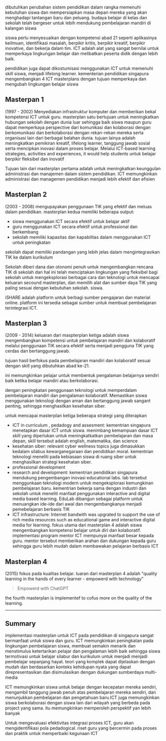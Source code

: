 dibutuhkan perubahan sistem pendidikan dalam rangka memenuhi kebutuhan siswa dan mempersiapkan masa depan mereka yang akan menghadapi tantangan baru dan peluang. budaya belajar di kelas dan sekolah telah bergeser untuk lebih mendukung pembelajaran mandiri di kalangan siswa

siswa perlu menyesuaikan dengan kompetensi abad 21 seperti aplikasinya keilmuan, identifikasi masalah, berpikir kritis, berpikir kreatif, berpikir inovative, dan bekerja dalam tim. ICT adalah alat yang sangat bernilai untuk memperkaya lingkungan belajar dan  	melibatkan peserta didik dengan lebih baik. 

pendidikan juga dapat dikostumisasi menggunakan ICT untuk memenuhi skill siswa, menjadi lifelong learner. kementerian pendidikan singapura mengembangkan 4 ICT masterplans dengan tujuan memperkaya dan mengubah lingkungan belajar siswa

## Masterpan 1
(1997 - 2002)
Menyediakan infrastruktur komputer dan memberikan bekal kompetensi ICT untuk guru. masterplan satu bertujuan untuk meningkatkan hubungan sekolah dengan dunia luar sehingga baik siswa maupun guru dapat memperkaya perspective dari komunikasi dan kolaborasi dengan berkomunikasi dan berkolaborasi dengan rekan-rekan mereka serta organisasi lain dari berbagai belahan dunia. tujuan lainya adalah meningkatkan pemikiran kreatif, lifelong learner, tanggung jawab sosial serta mencipkan inovasi dalam proses belajar. Melalui ICT-based learning strategies, activities and experiences, it would help students untuk belajar berpikir fleksibel dan inovatif

Tujuan lain dari masterplan pertama adalah untuk meningkatkan keunggulan administrasi dan manajemen dalam sistem pendidikan. ICT memungkinkan administrasi dan managemen pendidikan menjadi lebih efektif dan efisien

## Masterplan 2
(2003 - 2008)
mengupayakan penggunaan TIK yang efektif dan meluas dalam pendidikan. masterplan kedua memiliki beberapa output:
- siswa menggunakan ICT secara efektif untuk belajar aktif
- guru menggunakan ICT secara efektif untuk professional dan berkembang
- sekolah memiliki kapasitas dan kapabilitas dalam menggunakan ICT untuk peningkatan

sekolah dapat memiliki pandangan yang lebih jelas dalam mengintegrasikan TIK ke dalam kurikulum

Sekolah diberi dana dan otonomi penuh untuk mengembangkan rencana TIK di sekolah dan hal ini telah menciptakan lingkungan yang fleksibel bagi sekolah untuk mengeksplorasi berbagai cara dan teknologi untuk mencapai keluaran secound masterplan, dan memilih alat dan sumber daya TIK yang paling sesuai dengan kebutuhan sekolah. siswa.

iSHARE adalah platform untuk berbagi sumber pengajaran dan material online. platform ini tersedia sebagai sumber untuk membuat pembelajaran terintegrasi ICT. 

## Masterplan 3
(2009 - 2014)
keluaran dari maspterplan ketiga adalah siswa mengembangkan kompetensi untuk pembelajaran mandiri dan kolaboratif melalui penggunaan TIK secara efektif serta menjadi pengguna TIK yang cerdas dan bertanggung jawab.

tujuan hasil berfokus pada pembelajaran mandiri dan kolaboratif sesuai dengan skill yang dibutuhkan abad ke-21. 

ini memungkinkan pelajar untuk membentuk pengalaman belajarnya sendiri baik ketika belajar mandiri atau berkolaborasi.

dengan peningkatan penggunaan teknologi untuk memperdalam pembelajaran mandiri dan pengalaman kolaboratif. Memastikan siswa menggunakan teknologi dengan aman dan bertanggung jawab sangant penting, sehingga menghasilkan kesehatan siber. 

untuk mencapai masterplan ketiga beberapa strategi yang diterapkan
- ICT in curriculum , pedadogy and assesment: kementrian singapura menetapkan dasar ICT untuk siswa. menimbang kemampuan dasar ICT skill yang diperlukan untuk meningkatkatkan pembelajaran dan masa depan, skill tersebut adalah english, matematika, dan science 
- kesehatan siber: relevant cyber wellness topics juga dimasukkan kedalam silabus kewarganegaraan dan pendidikan moral. kementrian teknologi meneliti pada kebiasaan siswa di ruang siber untuk menghasilkan strategi kesehatan siber. 
- professional development
- research and development: kementrian pendidikan singapura mendukung pengembangan inovasi educational labs. lab tersebut menggunkaan teknologi modern untuk mengeksplorasi kemungkinan pembelajaran baru. kementrian bekerja sama dengan industri dan sekolah untuk meneliti manfaat penggunakan interactive and digital media based learning. EduLab dibangun sebagai platform untuk menuangkan ide-ide dari awal dan mengembangkanya menjadi pemebelajaran berbasis TIK
- ICT infrastructure: Internet bandwith was upgrated to support the use of rich media resources such as educational game and interactive digital media for learning.  fokus utama dari masterplan 4 adalah siswa mengembangkan kompetensi belajar untuk diri dan kolaboratif. implementasi program mentor ICT	mempunyai manfaat besar kepada guru. mentor tersebut memberikan arahan dan dukungan kepada guru sehingga guru lebih mudah dalam membawakan pelajaran berbasis ICT

## Masterplan 4
(2015)
fokus pada kualitas belajar. luaran dari masterplan 4 adalah "quality learning in the hands of every learner - empowerd with technology"

> Empowerd with ChatGPT

the fourth masterplan is implementef to cofus more on the quality of the learning. 
***
## Summary
implementasi masterplan untuk ICT pada pendidikan di singapura sangat bermanfaat untuk siswa dan guru. ICT memungkinkan peningkatan pada lingkungan pembelajaran siswa, membuat semakin menarik dan menstimulus ketertarikan pelajar dan pengalaman lebih baik sehingga siswa termotivasi untuk belajar silabur dan kurikulum untuk menjadi menjadi pembelajar sepanjang hayat. teori yang komplek dapat dijelaskan dengan mudah dan berdasarkan konteks kehidupan nyata yang dapat direpresentasikan dan disimulasikan dengan dukungan sumberdaya multi-media

ICT memungkinkan siswa untuk belajar dengan kecepatan mereka sendiri, mengambil tanggung jawab penuh atas pembelajaran mereka sendiri, dan menunjukkan pembelajaran dan pengetahuan baru.ICT juga memungkinkan siswa berkolaborasi dengan siswa lain dari wilayah yang berbeda pada project yang sama. itu memungkinkan memperoleh perspektif yan lebih banyak 

Untuk mengevaluasi efektivitas integrasi proses ICT, guru akan mengidentifikasi pola pedadogical. riset guru yang bercermin pada proses dan praktik untuk memperbaiki kegunaan ICT